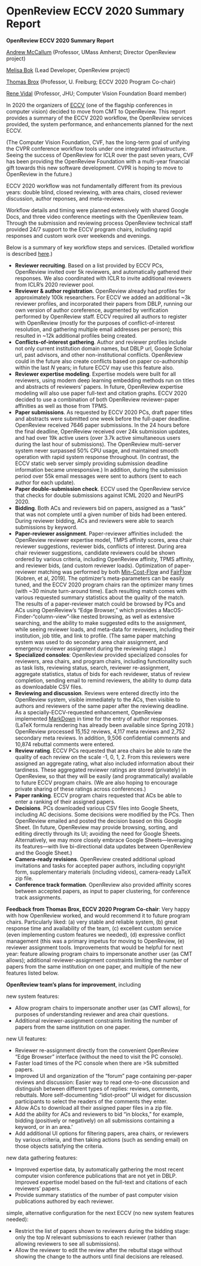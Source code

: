 # OpenReview ECCV 2020 Summary Report

**OpenReview ECCV 2020 Summary Report**

[Andrew McCallum](https://people.cs.umass.edu/\~mccallum/) (Professor, UMass Amherst; Director OpenReview project)

[Melisa Bok](https://www.cics.umass.edu/people/bok-melisa) (Lead Developer, OpenReview project)

[Thomas Brox](https://lmb.informatik.uni-freiburg.de/people/brox/) (Professor, U. Freiburg; ECCV 2020 Program Co-chair)

[Rene Vidal](http://cis.jhu.edu/\~rvidal/) (Professor, JHU; Computer Vision Foundation Board member)

In 2020 the organizers of [ECCV](https://eccv2020.eu) (one of the flagship conferences in computer vision) decided to move from CMT to OpenReview. This report provides a summary of the ECCV 2020 workflow, the OpenReview services provided, the system performance, and enhancements planned for the next ECCV.

(The Computer Vision Foundation, CVF, has the long-term goal of unifying the CVPR conference workflow tools under one integrated infrastructure. Seeing the success of OpenReview for ICLR over the past seven years, CVF has been providing the OpenReview Foundation with a multi-year financial gift towards this new software development. CVPR is hoping to move to OpenReview in the future.)

ECCV 2020 workflow was not fundamentally different from its previous years: double blind, closed reviewing, with area chairs, closed reviewer discussion, author reponses, and meta-reviews.

Workflow details and timing were planned extensively with shared Google Docs, and three video conference meetings with the OpenReview team. Through the submission and reviewing process OpenReview technical staff provided 24/7 support to the ECCV program chairs, including rapid responses and custom work over weekends and evenings.

Below is a summary of key workflow steps and services. (Detailed workflow is described [here](https://docs.google.com/document/d/1J\_QyRNQpJHLNkethTYtGXLhHgf3ZtTGenOuUQYEdSpQ/edit#heading=h.czbul1eao42z).)

* **Reviewer recruiting**. Based on a list provided by ECCV PCs, OpenReview invited over 5k reviewers, and automatically gathered their responses. We also coordinated with ICLR to invite additional reviewers from ICLR’s 2020 reviewer pool.
* **Reviewer & author registration**. OpenReview already had profiles for approximately 100k researchers. For ECCV we added an additional \~3k reviewer profiles, and incorporated their papers from DBLP, running our own version of author coreference, augmented by verification performed by OpenReview staff. ECCV required all authors to register with OpenReview (mostly for the purposes of conflict-of-interest resolution, and gathering multiple email addresses per person); this resulted in \~12k additional profiles being created.
* **Conflicts-of-interest gathering**. Author and reviewer profiles include not only current institution domain names, but DBLP url, Google Scholar url, past advisors, and other non-institutional conflicts. OpenReview could in the future also create conflicts based on paper co-authorship within the last _N_ years; in future ECCV may use this feature also.
* **Reviewer expertise modeling**. Expertise models were built for all reviewers, using modern deep learning embedding methods run on titles and abstracts of reviewers’ papers. In future, OpenReview expertise modeling will also use paper full-text and citation graphs. ECCV 2020 decided to use a combination of both OpenReview reviewer-paper affinities as well as those from TPMS.
* **Paper submissions**. As requested by ECCV 2020 PCs, draft paper titles and abstracts were submitted one week before the full-paper deadline. OpenReview received 7646 paper submissions. In the 24 hours before the final deadline, OpenReview received over 24k submission updates, and had over 19k active users (over 3.7k active simultaneous users during the last hour of submissions). The OpenReview multi-server system never surpassed 50% CPU usage, and maintained smooth operation with rapid system response throughout. (In contrast, the ECCV static web server simply providing submission deadline information became unresponsive.) In addition, during the submission period over 55k email messages were sent to authors (sent to each author for each update).
* **Paper double-submission check**. ECCV used the OpenReview service that checks for double submissions against ICML 2020 and NeurIPS 2020.
* **Bidding**. Both ACs and reviewers bid on papers, assigned as a “task” that was not complete until a given number of bids had been entered. During reviewer bidding, ACs and reviewers were able to search submissions by keyword.
* **Paper-reviewer assignment**. Paper-reviewer affinities included: the OpenReview reviewer expertise model, TMPS affinity scores, area chair reviewer suggestions, reviewer bids, conflicts of interest. During area chair reviewer suggestions, candidate reviewers could be shown ordered by various criteria, including OpenReview affinity, TPMS affinity, and reviewer bids, (and custom reviewer loads). Optimization of paper-reviewer matching was performed by both [Min-Cost-Flow](https://developers.google.com/optimization/flow/mincostflow) and [FairFlow](https://arxiv.org/abs/1905.11924v1) \[Kobren, et al, 2019]. The optimizer’s meta-parameters can be easily tuned, and the ECCV 2020 program chairs ran the optimizer many times (with \~30 minute turn-around time). Each resulting match comes with various requested summary statistics about the quality of the match. The results of a paper-reviewer match could be browsed by PCs and ACs using OpenReview’s “Edge Browser,” which provides a MacOS-Finder-“column-view”-like nested browsing, as well as extensive searching, and the ability to make suggested edits to the assignment, while seeing reviewer loads, and meta-data for reviewers, including their institution, job title, and link to profile. (The same paper matching system was used to do secondary area chair assignment, and emergency reviewer assignment during the reviewing stage.)
* **Specialized consoles**: OpenReview provided specialized consoles for reviewers, area chairs, and program chairs, including functionality such as task lists, reviewing status, search, reviewer re-assignment, aggregate statistics, status of bids for each revidewer, status of review completion, sending email to remind reviewers, the ability to dump data as downloadable CSV files.
* **Reviewing and discussion**. Reviews were entered directly into the OpenReview system, visible immediately to the ACs, then visible to authors and reviewers of the same paper after the reviewing deadline. As a specially-ECCV-requested enhancement, OpenReview implemented [MarkDown](https://www.markdownguide.org) in time for the entry of author responses. (LaTeX formula rendering has already been available since Spring 2019.) OpenReview processed 15,152 reviews, 4,117 meta reviews and 2,752 secondary meta reviews. In addition, 9,506 confidential comments and 10,874 rebuttal comments were entered.
* **Review rating**. ECCV PCs requested that area chairs be able to rate the quality of each review on the scale -1, 0, 1, 2. From this reviewers were assigned an aggregate rating, what also included information about their tardiness. These aggregated reviewer ratings are stored (privately) in OpenReview, so that they will be easily (and programmatically) available to future ECCV program chairs. (We are also hoping to encourage private sharing of these ratings across conferences.)
* **Paper ranking**. ECCV program chairs requested that ACs be able to enter a ranking of their assigned papers.
* **Decisions**. PCs downloaded various CSV files into Google Sheets, including AC decisions. Some decisions were modified by the PCs. Then OpenReview emailed and posted the decision based on this Google Sheet. (In future, OpenReview may provide browsing, sorting, and editing directly through its UI; avoiding the need for Google Sheets. Alternatively, we may more closely embrace Google Sheets––leveraging its features––with live bi-directional data updates between OpenReview and the Google Sheet.)
* **Camera-ready revisions**. OpenReview created additional upload invitations and tasks for accepted paper authors, including copyright form, supplementary materials (including videos), camera-ready LaTeX zip file.
* **Conference track formation**. OpenReview also provided affinity scores between accepted papers, as input to paper clustering, for conference track assignments.

**Feedback from Thomas Brox, ECCV 2020 Program Co-chair**: Very happy with how OpenReview worked, and would recommend it to future program chairs. Particularly liked: (a) very stable and reliable system, (b) great response time and availability of the team, (c) excellent custom service (even implementing custom features we needed), (d) expressive conflict management (this was a primary impetus for moving to OpenReview, (e) reviewer assignment tools. Improvements that would be helpful for next year: feature allowing program chairs to impersonate another user (as CMT allows); additional reviewer-assignment constraints limiting the number of papers from the same institution on one paper, and multiple of the new features listed below.

**OpenReview team’s plans for improvement**, including

new system features:

* Allow program chairs to impersonate another user (as CMT allows), for purposes of understanding reviewer and area chair questions.
* Additional reviewer-assignment constraints limiting the number of papers from the same institution on one paper.

new UI features:

* Reviewer re-assignment directly from the convenient OpenReview “Edge Browser” interface (without the need to visit the PC console).
* Faster load times of the PC console when there are >5k submitted papers.
* Improved UI and organization of the “forum” page containing per-paper reviews and discussion: Easier way to read one-to-one discussion and distinguish between different types of replies: reviews, comments, rebuttals. More self-documenting “idiot-proof” UI widget for discussion participants to select the readers of the comments they enter.
* Allow ACs to download all their assigned paper files in a zip file.
* Add the ability for ACs and reviewers to bid “in blocks,” for example, bidding (positively or negatively) on all submissions containing a keyword, or in an area.’
* Add additional UI options for filtering papers, area chairs, or reviewers by various criteria, and then taking actions (such as sending email) on those objects satisfying the criteria.

new data gathering features:

* Improved expertise data, by automatically gathering the most recent computer vision conference publications that are not yet in DBLP. Improved expertise model based on the full-text and citations of each reviewers’ papers.
* Provide summary statistics of the number of past computer vision publications authored by each reviewer.

simple, alternative configuration for the next ECCV (no new system features needed):

* Restrict the list of papers shown to reviewers during the bidding stage: only the top _N_ relevant submissions to each reviewer (rather than allowing reviewers to see all submissions).
* Allow the reviewer to edit the review after the rebuttal stage without showing the change to the authors until final decisions are released.
